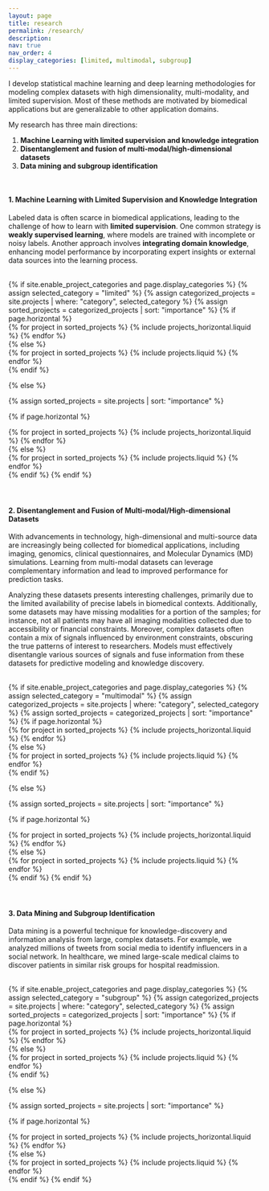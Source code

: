 ```yaml
---
layout: page
title: research
permalink: /research/
description: 
nav: true
nav_order: 4
display_categories: [limited, multimodal, subgroup]
---
```


I develop statistical machine learning and deep learning methodologies for modeling complex datasets with high dimensionality, multi-modality, and limited supervision. Most of these methods are motivated by biomedical applications but are generalizable to other application domains. 

My research has three main directions:

1. **Machine Learning with limited supervision and knowledge integration**
2. **Disentanglement and fusion of multi-modal/high-dimensional datasets**
3. **Data mining and subgroup identification**

<!-- Applications:
* Precision Medicine of Brain Cancer
* Biomarker Discovery for Persistent Post-traumatic Headache
* Organ and Lesion Segmentation from Medical Images
* Early Prediction of Alzheimer’s Disease
* Analyzing Influencers on Social Media
* Predicting of Unplanned Hospitalization and Readmission of Medicare Patients -->


<br>

#### 1. Machine Learning with Limited Supervision and Knowledge Integration

Labeled data is often scarce in biomedical applications, leading to the challenge of how to learn with **limited supervision**. One common strategy is **weakly supervised learning**, where models are trained with incomplete or noisy labels. Another approach involves **integrating domain knowledge**, enhancing model performance by incorporating expert insights or external data sources into the learning process.

<br>

<div class="projects">
{% if site.enable_project_categories and page.display_categories %}
  {% assign selected_category = "limited" %}
  {% assign categorized_projects = site.projects | where: "category", selected_category %}
  {% assign sorted_projects = categorized_projects | sort: "importance" %}
  <!-- Generate cards for each project -->
  {% if page.horizontal %}
  <div class="container">
    <div class="row row-cols-1 row-cols-md-2">
    {% for project in sorted_projects %}
      {% include projects_horizontal.liquid %}
    {% endfor %}
    </div>
  </div>
  {% else %}
  <div class="row row-cols-1 row-cols-md-3">
    {% for project in sorted_projects %}
      {% include projects.liquid %}
    {% endfor %}
  </div>
  {% endif %}

{% else %}

<!-- Display projects without categories -->

{% assign sorted_projects = site.projects | sort: "importance" %}

  <!-- Generate cards for each project -->

{% if page.horizontal %}

  <div class="container">
    <div class="row row-cols-1 row-cols-md-2">
    {% for project in sorted_projects %}
      {% include projects_horizontal.liquid %}
    {% endfor %}
    </div>
  </div>
  {% else %}
  <div class="row row-cols-1 row-cols-md-3">
    {% for project in sorted_projects %}
      {% include projects.liquid %}
    {% endfor %}
  </div>
  {% endif %}
{% endif %}
</div>


<br>
<br>

#### 2. Disentanglement and Fusion of Multi-modal/High-dimensional Datasets

With advancements in technology, high-dimensional and multi-source data are increasingly being collected for biomedical applications, including imaging, genomics, clinical questionnaires, and Molecular Dynamics (MD) simulations. Learning from multi-modal datasets can leverage complementary information and lead to improved performance for prediction tasks. 

Analyzing these datasets presents interesting challenges, primarily due to the limited availability of precise labels in biomedical contexts. Additionally, some datasets may have missing modalities for a portion of the samples; for instance, not all patients may have all imaging modalities collected due to accessibility or financial constraints. Moreover, complex datasets often contain a mix of signals influenced by environment constraints, obscuring the true patterns of interest to researchers. Models must effectively disentangle various sources of signals and fuse information from these datasets for predictive modeling and knowledge discovery.

<br>

<div class="projects">
{% if site.enable_project_categories and page.display_categories %}
  {% assign selected_category = "multimodal" %}
  {% assign categorized_projects = site.projects | where: "category", selected_category %}
  {% assign sorted_projects = categorized_projects | sort: "importance" %}
  <!-- Generate cards for each project -->
  {% if page.horizontal %}
  <div class="container">
    <div class="row row-cols-1 row-cols-md-2">
    {% for project in sorted_projects %}
      {% include projects_horizontal.liquid %}
    {% endfor %}
    </div>
  </div>
  {% else %}
  <div class="row row-cols-1 row-cols-md-3">
    {% for project in sorted_projects %}
      {% include projects.liquid %}
    {% endfor %}
  </div>
  {% endif %}

{% else %}

<!-- Display projects without categories -->

{% assign sorted_projects = site.projects | sort: "importance" %}

  <!-- Generate cards for each project -->

{% if page.horizontal %}

  <div class="container">
    <div class="row row-cols-1 row-cols-md-2">
    {% for project in sorted_projects %}
      {% include projects_horizontal.liquid %}
    {% endfor %}
    </div>
  </div>
  {% else %}
  <div class="row row-cols-1 row-cols-md-3">
    {% for project in sorted_projects %}
      {% include projects.liquid %}
    {% endfor %}
  </div>
  {% endif %}
{% endif %}
</div>

<br>
<br>

#### 3. Data Mining and Subgroup Identification

Data mining is a powerful technique for knowledge-discovery and information analysis from large, complex datasets. For example, we analyzed millions of tweets from social media to identify influencers in a social network. In healthcare, we mined large-scale medical claims to discover patients in similar risk groups for hospital readmission. 

<br>

<div class="projects">
{% if site.enable_project_categories and page.display_categories %}
  {% assign selected_category = "subgroup" %}
  {% assign categorized_projects = site.projects | where: "category", selected_category %}
  {% assign sorted_projects = categorized_projects | sort: "importance" %}
  <!-- Generate cards for each project -->
  {% if page.horizontal %}
  <div class="container">
    <div class="row row-cols-1 row-cols-md-2">
    {% for project in sorted_projects %}
      {% include projects_horizontal.liquid %}
    {% endfor %}
    </div>
  </div>
  {% else %}
  <div class="row row-cols-1 row-cols-md-3">
    {% for project in sorted_projects %}
      {% include projects.liquid %}
    {% endfor %}
  </div>
  {% endif %}

{% else %}

<!-- Display projects without categories -->

{% assign sorted_projects = site.projects | sort: "importance" %}

  <!-- Generate cards for each project -->

{% if page.horizontal %}

  <div class="container">
    <div class="row row-cols-1 row-cols-md-2">
    {% for project in sorted_projects %}
      {% include projects_horizontal.liquid %}
    {% endfor %}
    </div>
  </div>
  {% else %}
  <div class="row row-cols-1 row-cols-md-3">
    {% for project in sorted_projects %}
      {% include projects.liquid %}
    {% endfor %}
  </div>
  {% endif %}
{% endif %}
</div>